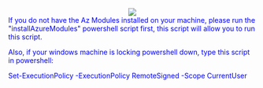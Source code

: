 <div align="center"><img src="https://cdn.discordapp.com/attachments/1090395279569723394/1226395634169544817/logo.png?ex=66249cf0&is=661227f0&hm=f48db184ccabbb68b0a88e444d069b302d1c58f0c63a8c3f8a0d0602023427f6&"/></div>

<span style="color:blue">
If you do not have the Az Modules installed on your machine, please run the "installAzureModules" powershell
script first, this script will allow you to run this script.

Also, if your windows machine is locking powershell down, 
type this script in powershell: 

Set-ExecutionPolicy -ExecutionPolicy RemoteSigned -Scope CurrentUser
</span>
  
